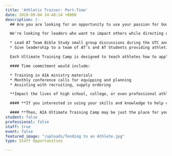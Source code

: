 ```yaml
---
title: 'Athletic Trainer: Part-Time'
date: 2018-09-04 14:48:14 +0000
description: |-
  ## Are you are looking for an opportunity to use your passion for God, love of sports, and your gifts and abilities as an **_Athletic Trainer_** to serve the Lord during AIA's Ultimate Training Camp?

  We're looking for leaders who want to impact others while directing our athletic training coverage at each Ultimate Training Camp (UTC). If you are an AT and feel called to get more involved in ministry we would love to talk with you.

  * Lead AT Team Bible Study small group discussions during the UTC and follow up with the team after the camp.
  * Give leadership to a team of AT’s and AT Students providing athletic training coverage at an Ultimate Training Camp.

  Each Ultimate Training Camp is designed to teach athletes how to apply Biblical principles to their athletic competition. At the conclusion of the camp there is an event called the SPECIAL, which is designed to push the athletes to their physical limits. As a result there is a need for athletic trainers to cover this camp.

  #### Time commitment would include:

  * Training in AIA ministry materials
  * Monthly conference calls for equipping and planning
  * Assisting with recruiting, supply ordering

  **Impact the lives of high school, college, or even professional athletes**

  #### **If you interested in using your skills and knowledge to help change the world by sharing the love of Jesus Christ through Athletic Training...**

  #### **Then, AIA Ultimate Training Camp may be just the place for you!**
student: false
professional: false
staff: true
event: false
featured_image: "/uploads/Tending to an Athlete.jpg"
type: Staff Opportunities

---
```

